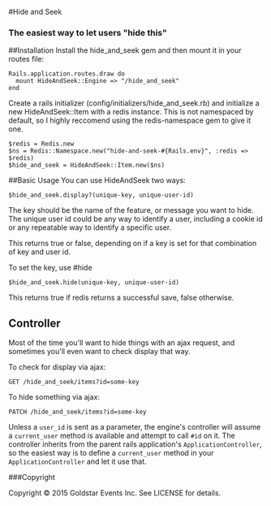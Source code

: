#Hide and Seek
### The easiest way to let users "hide this"

##Installation
Install the hide_and_seek gem and then mount it in your routes file:
```
Rails.application.routes.draw do
  mount HideAndSeek::Engine => "/hide_and_seek"
end

```
Create a rails initializer (config/initializers/hide_and_seek.rb) and initialize a new HideAndSeek::Item with a redis instance. This is not namespaced by default, so I highly reccomend using the redis-namespace gem to give it one.

```
$redis = Redis.new
$ns = Redis::Namespace.new("hide-and-seek-#{Rails.env}", :redis => $redis)  
$hide_and_seek = HideAndSeek::Item.new($ns)
```

##Basic Usage
You can use HideAndSeek two ways:
```
$hide_and_seek.display?(unique-key, unique-user-id)
```
The key should be the name of the feature, or message you want to hide. The unique user id could be any way to identify a user, including a cookie id or any repeatable way to identify a specific user.

This returns true or false, depending on if a key is set for that combination of key and user id.

To set the key, use #hide
```
$hide_and_seek.hide(unique-key, unique-user-id)
```
This returns true if redis returns a successful save, false otherwise.

## Controller
Most of the time you'll want to hide things with an ajax request, and sometimes you'll even want to check display that way.

To check for display via ajax:
```
GET /hide_and_seek/items?id=some-key
```
To hide something via ajax:
```
PATCH /hide_and_seek/items?id=some-key
```
Unless a `user_id` is sent as a parameter, the engine's controller will assume a `current_user` method is available and attempt to call `#id` on it. The controller inherits from the parent rails application's `ApplicationController`, so the easiest way is to define a `current_user` method in your `ApplicationController` and let it use that.

###Copyright

Copyright © 2015 Goldstar Events Inc. See LICENSE for details.
